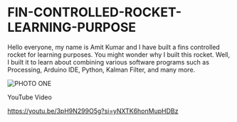 # FIN-CONTROLLED-ROCKET-LEARNING-PURPOSE
Hello everyone, my name is Amit Kumar and I have built a fins controlled rocket for learning purposes. You might wonder why I built this rocket. Well, I built it to learn about combining various software programs such as Processing, Arduino IDE, Python, Kalman Filter, and many more.


![PHOTO ONE](https://github.com/PIEspace/FIN-CONTROLLED-ROCKET-LEARNING-PURPOSE/assets/134577378/d35cb131-dc8f-4588-ac0d-dd220929d212)

YouTube Video

https://youtu.be/3pH9N299O5g?si=yNXTK6honMupHDBz
